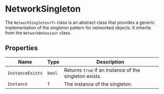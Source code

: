 # NetworkSingleton<T>

The `NetworkSingleton<T>` class is an abstract class that provides a generic implementation of the singleton pattern for networked objects. It inherits from the `NetworkBehaviour` class.

## Properties

| Name | Type | Description |
| --- | --- | --- |
| `InstanceExists` | `bool` | Returns `true` if an instance of the singleton exists. |
| `Instance` | `T` | The instance of the singleton. |
